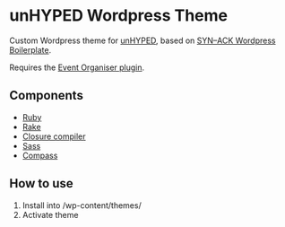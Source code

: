 # unHYPED Wordpress Theme

Custom Wordpress theme for [unHYPED](http://unhyped.com), based on [SYN–ACK Wordpress Boilerplate](https://github.com/frebro/synack-wpbp).

Requires the [Event Organiser plugin](http://www.harriswebsolutions.co.uk/event-organiser/).

## Components

* [Ruby](http://www.ruby-lang.org/)
* [Rake](http://rake.rubyforge.org/)
* [Closure compiler](http://code.google.com/closure/compiler/)
* [Sass](http://sass-lang.com/)
* [Compass](http://compass-style.org/)

## How to use

1. Install into /wp-content/themes/
2. Activate theme